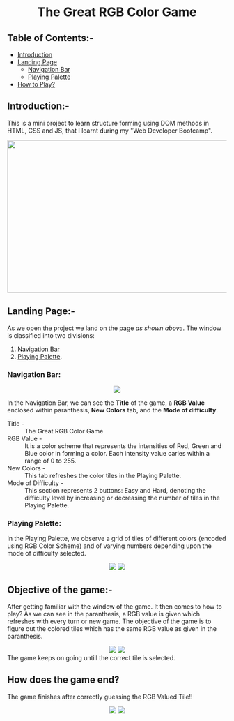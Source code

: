 <div align="center">

# The Great RGB Color Game
</div>


## Table of Contents:-
- [Introduction](#Introduction)
- [Landing Page](#Landing-Page)
  - [Navigation Bar](#Navigation-Bar)
  - [Playing Palette](#Playing-Palette)
- [How to Play?](#How-to-Play?)


## Introduction:-
This is a mini project to learn structure forming using DOM methods in HTML, CSS and JS, that I learnt during my "Web Developer Bootcamp".
<div align="center">
  <img src="https://github.com/gauravbisht005/Color-Guessing-Game/blob/master/assets/Easy.JPG" height="350" width="625">
</div>


## Landing Page:-
As we open the project we land on the page *as shown above*.
The window is classified into two divisions:<br/> 
1. [Navigation Bar](#Navigation-Bar)
2. [Playing Palette](#Playing-Palette).


### Navigation Bar:
<div align="center">
  <img src="https://github.com/gauravbisht005/Color-Guessing-Game/blob/master/assets/Navigation Bar.JPG">
</div>

In the Navigation Bar, we can see the **Title** of the game, a **RGB Value** enclosed within paranthesis, **New Colors** tab, and the **Mode of difficulty**.
<dl>
  <dt>Title -</dt>
  <dd>The Great RGB Color Game</dd>
  <dt>RGB Value -</dt>
  <dd>It is a color scheme that represents the intensities of Red, Green and Blue color in forming a color. Each intensity value caries within a range of 0 to 255.</dd>
  <dt>New Colors -</dt>
  <dd>This tab refreshes the color tiles in the Playing Palette.</dd>
  <dt>Mode of Difficulty -</dt>
  <dd>This section represents 2 buttons: Easy and Hard, denoting the difficulty level by increasing or decreasing the number of tiles in the Playing Palette.</dd>
</dl>


### Playing Palette:
In the Playing Palette, we observe a grid of tiles of different colors (encoded using RGB Color Scheme) and of varying numbers depending upon the mode of difficulty selected.
<div align="center">
  <img src="https://github.com/gauravbisht005/Color-Guessing-Game/blob/master/assets/Playing Palette(Easy).JPG">
  <img src="https://github.com/gauravbisht005/Color-Guessing-Game/blob/master/assets/Playing Palette(Hard).JPG">
</div>


## Objective of the game:-
After getting familiar with the window of the game. It then comes to how to play? As we can see in the paranthesis, a RGB value is given which refreshes with every turn or new game. The objective of the game is to figure out the colored tiles which has the same RGB value as given in the paranthesis.
<div align="center">
  <img src="https://github.com/gauravbisht005/Color-Guessing-Game/blob/master/assets/Easy(TryAgain).JPG">
  <img src="https://github.com/gauravbisht005/Color-Guessing-Game/blob/master/assets/Hard(TryAgain).JPG">
</div>
The game keeps on going untill the correct tile is selected.


## How does the game end?
The game finishes after correctly guessing the RGB Valued Tile!!
<div align="center">
  <img src="https://github.com/gauravbisht005/Color-Guessing-Game/blob/master/assets/Easy (Correct).JPG">
  <img src="https://github.com/gauravbisht005/Color-Guessing-Game/blob/master/assets/Hard (Correct).JPG">
</div>
